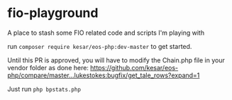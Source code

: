 # fio-playground
A place to stash some FIO related code and scripts I'm playing with

run `composer require kesar/eos-php:dev-master` to get started.

Until this PR is approved, you will have to modify the Chain.php file in your vendor folder as done here:
https://github.com/kesar/eos-php/compare/master...lukestokes:bugfix/get_tale_rows?expand=1

Just run `php bpstats.php`

